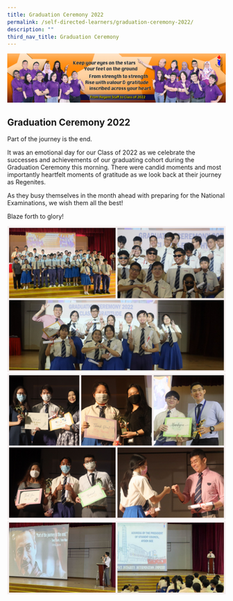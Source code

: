 ```yaml
---
title: Graduation Ceremony 2022
permalink: /self-directed-learners/graduation-ceremony-2022/
description: ""
third_nav_title: Graduation Ceremony
---
```



![](/images/Graduation%20Ceremony/School%20Sec%204%20Banner-3_downscale.jpg)
## Graduation Ceremony 2022

Part of the journey is the end.

It was an emotional day for our Class of 2022 as we celebrate the successes and achievements of our graduating cohort during the Graduation Ceremony this morning. There were candid moments and most importantly heartfelt moments of gratitude as we look back at their journey as Regenites.

As they busy themselves in the month ahead with preparing for the National Examinations, we wish them all the best!

Blaze forth to glory!

![](/images/Graduation%20Ceremony/Grad2022_-1.jpg)
![](/images/Graduation%20Ceremony/Grad2022_-2.jpg)
![](/images/Graduation%20Ceremony/Grad2022_-3.jpg)